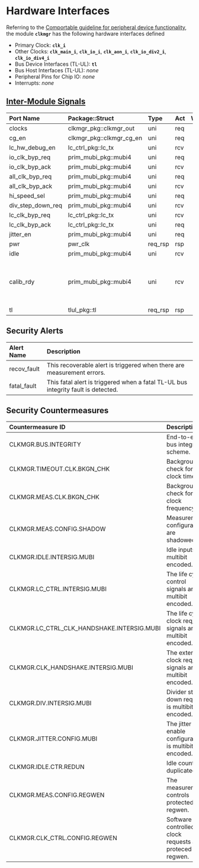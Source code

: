 # Hardware Interfaces

<!-- BEGIN CMDGEN util/regtool.py --interfaces ./hw/top_darjeeling/ip_autogen/clkmgr/data/clkmgr.hjson -->
Referring to the [Comportable guideline for peripheral device functionality](https://opentitan.org/book/doc/contributing/hw/comportability), the module **`clkmgr`** has the following hardware interfaces defined
- Primary Clock: **`clk_i`**
- Other Clocks: **`clk_main_i`**, **`clk_io_i`**, **`clk_aon_i`**, **`clk_io_div2_i`**, **`clk_io_div4_i`**
- Bus Device Interfaces (TL-UL): **`tl`**
- Bus Host Interfaces (TL-UL): *none*
- Peripheral Pins for Chip IO: *none*
- Interrupts: *none*

## [Inter-Module Signals](https://opentitan.org/book/doc/contributing/hw/comportability/index.html#inter-signal-handling)

| Port Name         | Package::Struct          | Type    | Act   |   Width | Description                                              |
|:------------------|:-------------------------|:--------|:------|--------:|:---------------------------------------------------------|
| clocks            | clkmgr_pkg::clkmgr_out   | uni     | req   |       1 |                                                          |
| cg_en             | clkmgr_pkg::clkmgr_cg_en | uni     | req   |       1 |                                                          |
| lc_hw_debug_en    | lc_ctrl_pkg::lc_tx       | uni     | rcv   |       1 |                                                          |
| io_clk_byp_req    | prim_mubi_pkg::mubi4     | uni     | req   |       1 |                                                          |
| io_clk_byp_ack    | prim_mubi_pkg::mubi4     | uni     | rcv   |       1 |                                                          |
| all_clk_byp_req   | prim_mubi_pkg::mubi4     | uni     | req   |       1 |                                                          |
| all_clk_byp_ack   | prim_mubi_pkg::mubi4     | uni     | rcv   |       1 |                                                          |
| hi_speed_sel      | prim_mubi_pkg::mubi4     | uni     | req   |       1 |                                                          |
| div_step_down_req | prim_mubi_pkg::mubi4     | uni     | rcv   |       1 |                                                          |
| lc_clk_byp_req    | lc_ctrl_pkg::lc_tx       | uni     | rcv   |       1 |                                                          |
| lc_clk_byp_ack    | lc_ctrl_pkg::lc_tx       | uni     | req   |       1 |                                                          |
| jitter_en         | prim_mubi_pkg::mubi4     | uni     | req   |       1 |                                                          |
| pwr               | pwr_clk                  | req_rsp | rsp   |       1 |                                                          |
| idle              | prim_mubi_pkg::mubi4     | uni     | rcv   |       4 |                                                          |
| calib_rdy         | prim_mubi_pkg::mubi4     | uni     | rcv   |       1 | Indicates clocks are calibrated and frequencies accurate |
| tl                | tlul_pkg::tl             | req_rsp | rsp   |       1 |                                                          |

## Security Alerts

| Alert Name   | Description                                                                       |
|:-------------|:----------------------------------------------------------------------------------|
| recov_fault  | This recoverable alert is triggered when there are measurement errors.            |
| fatal_fault  | This fatal alert is triggered when a fatal TL-UL bus integrity fault is detected. |

## Security Countermeasures

| Countermeasure ID                          | Description                                                  |
|:-------------------------------------------|:-------------------------------------------------------------|
| CLKMGR.BUS.INTEGRITY                       | End-to-end bus integrity scheme.                             |
| CLKMGR.TIMEOUT.CLK.BKGN_CHK                | Background check for clock timeout.                          |
| CLKMGR.MEAS.CLK.BKGN_CHK                   | Background check for clock frequency.                        |
| CLKMGR.MEAS.CONFIG.SHADOW                  | Measurement configurations are shadowed.                     |
| CLKMGR.IDLE.INTERSIG.MUBI                  | Idle inputs are multibit encoded.                            |
| CLKMGR.LC_CTRL.INTERSIG.MUBI               | The life cycle control signals are multibit encoded.         |
| CLKMGR.LC_CTRL_CLK_HANDSHAKE.INTERSIG.MUBI | The life cycle clock req/ack signals are multibit encoded.   |
| CLKMGR.CLK_HANDSHAKE.INTERSIG.MUBI         | The external clock req/ack signals are multibit encoded.     |
| CLKMGR.DIV.INTERSIG.MUBI                   | Divider step down request is multibit encoded.               |
| CLKMGR.JITTER.CONFIG.MUBI                  | The jitter enable configuration is multibit encoded.         |
| CLKMGR.IDLE.CTR.REDUN                      | Idle counter is duplicated.                                  |
| CLKMGR.MEAS.CONFIG.REGWEN                  | The measurement controls protected with regwen.              |
| CLKMGR.CLK_CTRL.CONFIG.REGWEN              | Software controlled clock requests are proteced with regwen. |


<!-- END CMDGEN -->
